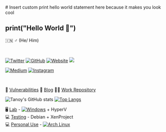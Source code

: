 
\# Insert custom print hello world statement here because it makes you look cool
## print("Hello World 👋")
🇮🇳 	♂️ (He/ Him)

<br />

[![Twitter](https://img.shields.io/twitter/follow/TanoyBose?style=social)](https://twitter.com/intent/follow?screen_name=TanoyBose) 
[![GitHub](https://img.shields.io/github/followers/n0tty?label=Follow&style=social)](https://github.com/n0tty) 
[![Website](https://img.shields.io/badge/Shellcoder-Party-orange)](https://shellcoder.party/) 
![](https://visitor-badge.glitch.me/badge?page_id=n0tty)

[![Medium](https://img.shields.io/badge/Medium-12100E?style=for-the-badge&logo=medium&logoColor=white)](https://medium.com/@n0tty) 
[![Instagram](https://img.shields.io/badge/Instagram-E4405F?style=for-the-badge&logo=instagram&logoColor=white)](https://www.instagram.com/boseintheshellcode/)


<br />

🐛 [Vulnerabilities](https://vuln.shellcoder.party)
📖 [Blog](https://alphadust.shellcoder.party)
👨‍💼 [Work Repository](https://repo.shellcoder.com)


![Tanoy's GitHub stats](https://github-readme-stats.vercel.app/api?username=n0tty&count_private=true&show_icons=true&theme=chartreuse-dark)
[![Top Langs](https://github-readme-stats.vercel.app/api/top-langs/?username=n0tty&layout=compact&theme=chartreuse-dark)](https://github.com/n0tty)



🖥️ [Lab](https://valid.x86.fr/s10cxv) - [![Windows](https://img.shields.io/badge/Windows-0078D6?style=for-the-badge&logo=windows&logoColor=white)](https://www.microsoft.com/en-us/windows/) + HyperV <br />
💻 [Testing]() - Debian + XenProject  <br />
💻 [Personal Use]() - [![Arch Linux](https://img.shields.io/badge/Arch_Linux-1793D1?style=for-the-badge&logo=arch-linux&logoColor=white)](https://archlinux.org)
